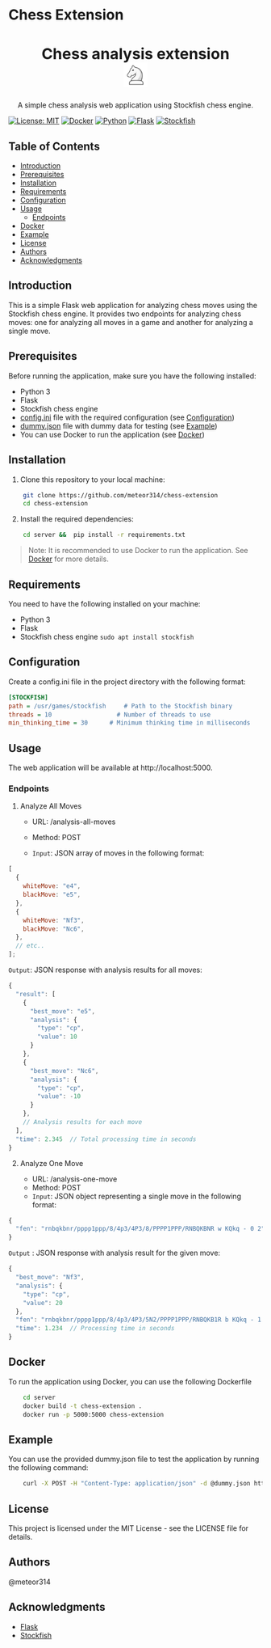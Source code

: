 # Chess Extension

<div align="center">  <h1 style="font-size:30px" >Chess analysis extension <br />
<img src="Docs/logo.png" width="48px" height="48px" > </h1>  </div>
<p align="center"> A simple chess analysis web application using Stockfish chess engine.
</p>

[![License: MIT](https://img.shields.io/badge/License-MIT-yellow.svg)](https://opensource.org/licenses/MIT)
[![Docker](https://img.shields.io/badge/Docker-19.03.8-blue)](https://www.docker.com/)
[![Python](https://img.shields.io/badge/Python-3.8.2-blue)](https://www.python.org/)
[![Flask](https://img.shields.io/badge/Flask-1.1.2-blue)](https://flask.palletsprojects.com/en/1.1.x/)
[![Stockfish](https://img.shields.io/badge/Stockfish-11.0-blue)](https://stockfishchess.org/)

## Table of Contents

- [Introduction](#introduction)
- [Prerequisites](#prerequisites)
- [Installation](#installation)
- [Requirements](#requirements)
- [Configuration](#configuration)
- [Usage](#usage)
  - [Endpoints](#endpoints)
- [Docker](#docker)
- [Example](#example)
- [License](#license)
- [Authors](#authors)
- [Acknowledgments](#acknowledgments)

## Introduction

This is a simple Flask web application for analyzing chess moves using the Stockfish chess engine. It provides two endpoints for analyzing chess moves: one for analyzing all moves in a game and another for analyzing a single move.

## Prerequisites

Before running the application, make sure you have the following installed:

- Python 3
- Flask
- Stockfish chess engine
- [config.ini](config.ini) file with the required configuration (see [Configuration](#configuration))
- [dummy.json](dummy.json) file with dummy data for testing (see [Example](#example))
- You can use Docker to run the application (see [Docker](#docker))

## Installation

1. Clone this repository to your local machine:

```bash
    git clone https://github.com/meteor314/chess-extension
    cd chess-extension
```

2. Install the required dependencies:

```bash
    cd server &&  pip install -r requirements.txt
```

> Note: It is recommended to use Docker to run the application. See [Docker](#docker) for more details.

## Requirements

You need to have the following installed on your machine:

- Python 3
- Flask
- Stockfish chess engine `sudo apt install stockfish`

## Configuration

Create a config.ini file in the project directory with the following format:

```ini
[STOCKFISH]
path = /usr/games/stockfish     # Path to the Stockfish binary
threads = 10                  # Number of threads to use
min_thinking_time = 30      # Minimum thinking time in milliseconds
```

## Usage

The web application will be available at http://localhost:5000.

### Endpoints

1. Analyze All Moves

   - URL: /analysis-all-moves

   - Method: POST

   - `Input`: JSON array of moves in the following format:

```js
[
  {
    whiteMove: "e4",
    blackMove: "e5",
  },
  {
    whiteMove: "Nf3",
    blackMove: "Nc6",
  },
  // etc..
];
```

`Output`: JSON response with analysis results for all moves:

```js
{
  "result": [
    {
      "best_move": "e5",
      "analysis": {
        "type": "cp",
        "value": 10
      }
    },
    {
      "best_move": "Nc6",
      "analysis": {
        "type": "cp",
        "value": -10
      }
    },
    // Analysis results for each move
  ],
  "time": 2.345  // Total processing time in seconds
}
```

2. Analyze One Move

   - URL: /analysis-one-move
   - Method: POST
   - `Input`: JSON object representing a single move in the following format:

```js
{
  "fen": "rnbqkbnr/pppp1ppp/8/4p3/4P3/8/PPPP1PPP/RNBQKBNR w KQkq - 0 2"
}
```

`Output` : JSON response with analysis result for the given move:

```js
{
  "best_move": "Nf3",
  "analysis": {
    "type": "cp",
    "value": 20
  },
  "fen": "rnbqkbnr/pppp1ppp/8/4p3/4P3/5N2/PPPP1PPP/RNBQKB1R b KQkq - 1 2",
  "time": 1.234  // Processing time in seconds
}
```

## Docker

To run the application using Docker, you can use the following Dockerfile

```sh
    cd server
    docker build -t chess-extension .
    docker run -p 5000:5000 chess-extension
```

## Example

You can use the provided dummy.json file to test the application by running the following command:

```bash
    curl -X POST -H "Content-Type: application/json" -d @dummy.json http://localhost:5000/analysis-all-moves
```

## License

This project is licensed under the MIT License - see the LICENSE file for details.

## Authors

@meteor314

## Acknowledgments

- [Flask](https://flask.palletsprojects.com/en/1.1.x/)
- [Stockfish](https://stockfishchess.org/)
